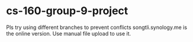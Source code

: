 # cs-160-group-9-project

Pls try using different branches to prevent conflicts
songtli.synology.me is the online version. Use manual file upload to use it.
